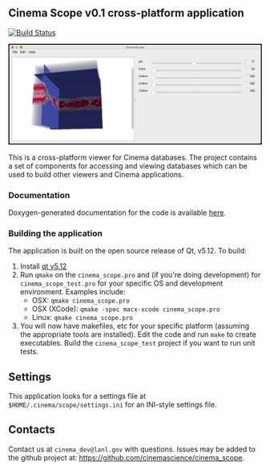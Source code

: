 ## Cinema Scope v0.1 cross-platform application
[![Build Status](https://travis-ci.org/cinemascience/cinema_scope.svg?branch=master)](https://travis-ci.org/cinemascience/cinema_scope)

<img src="docs/img/cinema_scope.png" width="800" border="1">

This is a cross-platform viewer for Cinema databases. The project contains a set of components for accessing and viewing databases which can be used to build other viewers and Cinema applications.

### Documentation 

Doxygen-generated documentation for the code is available [here](https://cinemascience.github.io/cinema_scope/html/index.html).

### Building the application

The application is built on the open source release of Qt, v5.12. To build:

1. Install [qt v5.12](https://www.qt.io/download) 
2. Run `qmake` on the `cinema_scope.pro` and (if you're doing development) for `cinema_scope_test.pro` for your specific OS and
development environment. Examples include:
    - OSX: `qmake cinema_scope.pro`
    - OSX (XCode): `qmake -spec macx-xcode cinema_scope.pro`
    - Linux: `qmake cinema_scope.pro`
3. You will now have makefiles, etc for your specific platform (assuming the
appropriate tools are installed). Edit the code and run `make` to create
executables. Build the `cinema_scope_test` project if you want to run unit tests.

## Settings

This application looks for a settings file at `$HOME/.cinema/scope/settings.ini` for an INI-style settings file.

## Contacts

Contact us at `cinema_dev@lanl.gov` with questions. Issues may be added to the
github project at: https://github.com/cinemascience/cinema_scope.
